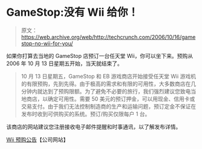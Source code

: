 # GameStop:没有 Wii 给你！

> 原文：<https://web.archive.org/web/http://techcrunch.com/2006/10/16/gamestop-no-wii-for-you/>

如果你打算去当地的 GameStop 店预订一台任天堂 Wii，你可以坐下来。预购从 2006 年 10 月 13 日星期五开始，当天就结束了。

> 10 月 13 日星期五，GameStop 和 EB 游戏商店开始接受任天堂 Wii 游戏机的有限预购，先到先得。由于极高的需求和有限的可用性，大多数商店在几分钟内就达到了预购限额。为了避免不必要的旅行，我们强烈建议您致电当地商店，以确定可用性。需要 50 美元的预订押金，可以用现金、信用卡或交易支付。由于我们无法控制制造商的生产和运输问题，预订定金不保证在发布时收到可供购买的系统。预订/购买仅限每户 1 台。

该商店的网站建议您注册接收电子邮件提醒和时事通讯，以了解发布详情。

[Wii 预购公告](https://web.archive.org/web/20140518052355/http://www.gamestop.com/gs/wii/wiipre_ebgs.asp)【公司网站】
